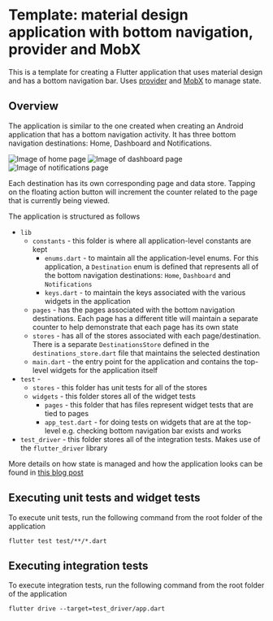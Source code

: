 # Template: material design application with bottom navigation, provider and MobX

This is a template for creating a Flutter application that uses material design and has a bottom navigation bar. Uses [provider](https://github.com/rrousselGit/provider) and [MobX](https://github.com/mobxjs/mobx.dart) to manage state.

## Overview

The application is similar to the one created when creating an Android application that has a bottom navigation activity. It has three bottom navigation destinations: Home, Dashboard and Notifications.

![Image of home page](https://crossingthestreams.io/content/images/2019/06/home-1.png) ![Image of dashboard page](https://crossingthestreams.io/content/images/2019/06/dashboard-1.png) ![Image of notifications page](https://crossingthestreams.io/content/images/2019/06/notifications-1.png)

Each destination has its own corresponding page and data store. Tapping on the floating action button will increment the counter related to the page that is currently being viewed.

The application is structured as follows

- `lib`
  - `constants` - this folder is where all application-level constants are kept
    - `enums.dart` - to maintain all the application-level enums. For this application, a `Destination` enum is defined that represents all of the bottom navigation destinations: `Home`, `Dashboard` and `Notifications`
    - `keys.dart` - to maintain the keys associated with the various widgets in the application
  - `pages` - has the pages associated with the bottom navigation destinations. Each page has a different title will maintain a separate counter to help demonstrate that each page has its own state
  - `stores` - has all of the stores associated with each page/destination. There is a separate `DestinationsStore` defined in the `destinations_store.dart` file that maintains the selected destination
  - `main.dart` - the entry point for the application and contains the top-level widgets for the application itself
- `test` - 
  - `stores` - this folder has unit tests for all of the stores
  - `widgets` - this folder stores all of the widget tests
    - `pages` - this folder that has files represent widget tests that are tied to pages
    - `app_test.dart` - for doing tests on widgets that are at the top-level e.g. checking bottom navigation bar exists and works
- `test_driver` - this folder stores all of the integration tests. Makes use of the `flutter_driver` library

More details on how state is managed and how the application looks can be found in [this blog post](https://crossingthestreams.io/flutter-application-templates/)

## Executing unit tests and widget tests

To execute unit tests, run the following command from the root folder of the application

```
flutter test test/**/*.dart
```

## Executing integration tests

To execute integration tests, run the following command from the root folder of the application

```
flutter drive --target=test_driver/app.dart
```
